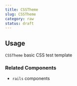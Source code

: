 ```yaml
---
title: CSSTheme
slug: CSSTheme
category: raw
status: draft
---
```


## Usage

`CSSTheme` basic CSS test template

### Related Components

- `rails` components
